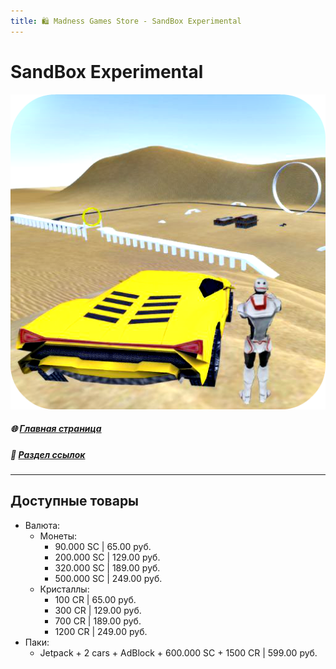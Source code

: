 ```yaml
---
title: 🛍️ Madness Games Store - SandBox Experimental
---
```


# SandBox Experimental

![MGSsbelogo](https://github.com/GamzeeChert/gamzeechert.github.io/blob/main/_madnessgamesstore%2F_pictures%2FMGSsbelogo.png?raw=true)

##### 🌐 [Главная страница](./index.md)
##### 🔗 [Раздел ссылок](./links.md)

- - - - -

## Доступные товары

 - Валюта:
   - Монеты:
     - 90.000 SC | 65.00 руб.
     - 200.000 SC | 129.00 руб.
     - 320.000 SC | 189.00 руб.
     - 500.000 SC | 249.00 руб.
   - Кристаллы:
     - 100 CR | 65.00 руб.
     - 300 CR | 129.00 руб.
     - 700 CR | 189.00 руб.
     - 1200 CR | 249.00 руб.
 - Паки:
   - Jetpack + 2 cars + AdBlock + 600.000 SC + 1500 CR | 599.00 руб.